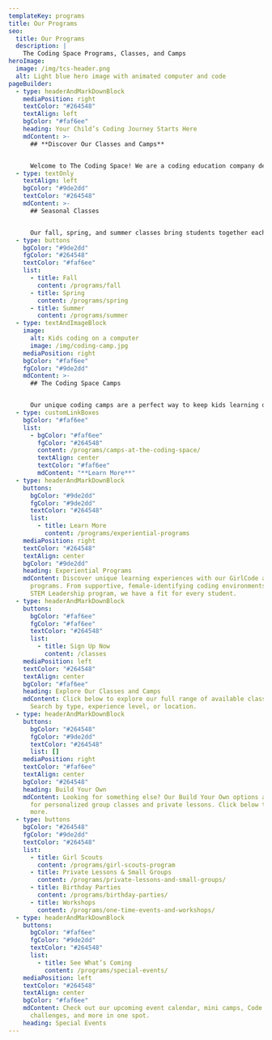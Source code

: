 ```yaml
---
templateKey: programs
title: Our Programs
seo:
  title: Our Programs
  description: |
    The Coding Space Programs, Classes, and Camps
heroImage:
  image: /img/tcs-header.png
  alt: Light blue hero image with animated computer and code
pageBuilder:
  - type: headerAndMarkDownBlock
    mediaPosition: right
    textColor: "#264548"
    textAlign: left
    bgColor: "#faf6ee"
    heading: Your Child’s Coding Journey Starts Here
    mdContent: >-
      ## **Discover Our Classes and Camps**


      Welcome to The Coding Space! We are a coding education company dedicated to helping kids learn to code through the development of computational thinking skills, intellectual confidence, self-expression, and independence. Our in-person and virtual classes and camps provide a caring, inclusive, and challenging experience for all students through exceptional curriculum and customized teaching methods delivered by our expert teachers. Learn more about what makes our approach unique here.
  - type: textOnly
    textAlign: left
    bgColor: "#9de2dd"
    textColor: "#264548"
    mdContent: >-
      ## Seasonal Classes


      Our fall, spring, and summer classes bring students together each week to make progress on individual projects, dive into hands-on activities, and explore opportunities for self-expression. By challenging students at their individual level to create projects as unique as they are, we underscore the power of personalized learning. And with our small student-to-teacher ratios, students get the guidance they need to keep moving forward. Learn more about each semester by clicking below. 
  - type: buttons
    bgColor: "#9de2dd"
    fgColor: "#264548"
    textColor: "#faf6ee"
    list:
      - title: Fall
        content: /programs/fall
      - title: Spring
        content: /programs/spring
      - title: Summer
        content: /programs/summer
  - type: textAndImageBlock
    image:
      alt: Kids coding on a computer
      image: /img/coding-camp.jpg
    mediaPosition: right
    bgColor: "#faf6ee"
    fgColor: "#9de2dd"
    mdContent: >-
      ## The Coding Space Camps


      Our unique coding camps are a perfect way to keep kids learning during time off from school. With cool team-building tasks, STEM subject explorations, and engaging hands-on activities, campers are challenged at their individual level while having a blast. Whether your child is joining us for our week-by-week summer camp or building their skills during a mini camp, they’ll come away smarter, stronger, and smiling. Learn more about our camp offerings by clicking below.
  - type: customLinkBoxes
    bgColor: "#faf6ee"
    list:
      - bgColor: "#faf6ee"
        fgColor: "#264548"
        content: /programs/camps-at-the-coding-space/
        textAlign: center
        textColor: "#faf6ee"
        mdContent: "**Learn More**"
  - type: headerAndMarkDownBlock
    buttons:
      bgColor: "#9de2dd"
      fgColor: "#9de2dd"
      textColor: "#264548"
      list:
        - title: Learn More
          content: /programs/experiential-programs
    mediaPosition: right
    textColor: "#264548"
    textAlign: center
    bgColor: "#9de2dd"
    heading: Experiential Programs
    mdContent: Discover unique learning experiences with our GirlCode and teen
      programs. From supportive, female-identifying coding environments to our
      STEM Leadership program, we have a fit for every student.
  - type: headerAndMarkDownBlock
    buttons:
      bgColor: "#faf6ee"
      fgColor: "#faf6ee"
      textColor: "#264548"
      list:
        - title: Sign Up Now
          content: /classes
    mediaPosition: left
    textColor: "#264548"
    textAlign: center
    bgColor: "#faf6ee"
    heading: Explore Our Classes and Camps
    mdContent: Click below to explore our full range of available classes and camps.
      Search by type, experience level, or location.
  - type: headerAndMarkDownBlock
    buttons:
      bgColor: "#264548"
      fgColor: "#9de2dd"
      textColor: "#264548"
      list: []
    mediaPosition: right
    textColor: "#faf6ee"
    textAlign: center
    bgColor: "#264548"
    heading: Build Your Own
    mdContent: Looking for something else? Our Build Your Own options are perfect
      for personalized group classes and private lessons. Click below to learn
      more.
  - type: buttons
    bgColor: "#264548"
    fgColor: "#9de2dd"
    textColor: "#264548"
    list:
      - title: Girl Scouts
        content: /programs/girl-scouts-program
      - title: Private Lessons & Small Groups
        content: /programs/private-lessons-and-small-groups/
      - title: Birthday Parties
        content: /programs/birthday-parties/
      - title: Workshops
        content: /programs/one-time-events-and-workshops/
  - type: headerAndMarkDownBlock
    buttons:
      bgColor: "#faf6ee"
      fgColor: "#9de2dd"
      textColor: "#264548"
      list:
        - title: See What’s Coming
          content: /programs/special-events/
    mediaPosition: left
    textColor: "#264548"
    textAlign: center
    bgColor: "#faf6ee"
    mdContent: Check out our upcoming event calendar, mini camps, Code 4 Change
      challenges, and more in one spot.
    heading: Special Events
---
```

